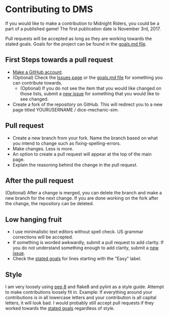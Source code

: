 # Contributing to DMS

If you would like to make a contribution to Midnight Riders, you could be a part
of a published game!  The first publication date is November 3rd, 2017.

Pull requests will be accepted as long as they are working towards the stated
goals.  Goals for the project can be found in the
[goals.md file](https://github.com/TechnologyClassroom/dice-mechanic-sim/blob/master/docs/goals.md).

## First Steps towards a pull request

- [Make a GitHub account](https://github.com/signup/free).
- (Optional) Check the
  [Issues page](https://github.com/TechnologyClassroom/dice-mechanic-sim/issues)
  or the
  [goals.md file](https://github.com/TechnologyClassroom/dice-mechanic-sim/blob/master/docs/goals.md)
  for something you can contribute towards.
  - (Optional) If you do not see the item that you would like changed on those
    lists, submit a
    [new issue](https://github.com/TechnologyClassroom/dice-mechanic-sim/issues/new)
    for something that you would like to see changed.
- Create a fork of the repository on GitHub.  This will redirect you to a new
  page titled YOURUSERNAME / dice-mechanic-sim.

## Pull request

- Create a new branch from your fork.  Name the branch based on what you
  intend to change such as fixing-spelling-errors.
- Make changes.  Less is more.
- An option to create a pull request will appear at the top of the main page.
- Explain the reasoning behind the change in the pull request.

## After the pull request

(Optional) After a change is merged, you can delete the branch and make a new
branch for the next change.  If you are done working on the fork after the
change, the repository can be deleted.

## Low hanging fruit

- I use minimalistic text editors without spell check.  US grammar corrections
  will be accepted.
- If something is worded awkwardly, submit a pull request to add clarity.  If
  you do not understand something enough to add clarity, submit a
  [new issue](https://github.com/TechnologyClassroom/dice-mechanic-sim/issues/new).
- Check the
  [stated goals](https://github.com/TechnologyClassroom/dice-mechanic-sim/blob/master/docs/goals.md)
  for lines starting with the "Easy" label.

## Style

I am very loosely using [pep 8](https://www.python.org/dev/peps/pep-0008/) and
flake8 and pylint as a style guide.  Attempt to make contributions loosely fit
in.  Example: If everything around your contributions is in all lowercase
letters and your contribution is all capital letters, it will look bad.  I would
probably still accept pull requests if they worked towards the
[stated goals](https://github.com/TechnologyClassroom/dice-mechanic-sim/blob/master/docs/goals.md)
regardless of style.

